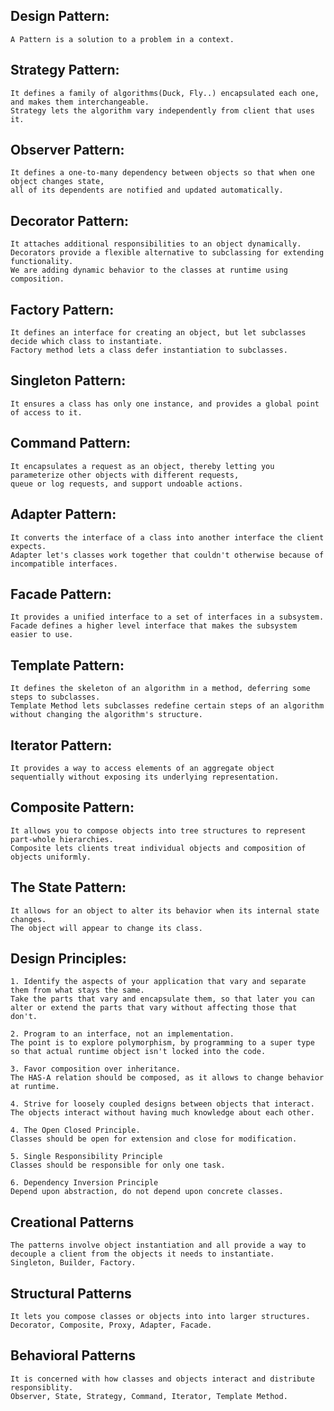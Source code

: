 ## Design Pattern:

    A Pattern is a solution to a problem in a context.

## Strategy Pattern:

    It defines a family of algorithms(Duck, Fly..) encapsulated each one, and makes them interchangeable.
    Strategy lets the algorithm vary independently from client that uses it.

## Observer Pattern:

    It defines a one-to-many dependency between objects so that when one object changes state,
    all of its dependents are notified and updated automatically.

## Decorator Pattern:

    It attaches additional responsibilities to an object dynamically.
    Decorators provide a flexible alternative to subclassing for extending functionality.
    We are adding dynamic behavior to the classes at runtime using composition.

## Factory Pattern:

    It defines an interface for creating an object, but let subclasses decide which class to instantiate.
    Factory method lets a class defer instantiation to subclasses.

## Singleton Pattern:

    It ensures a class has only one instance, and provides a global point of access to it.

## Command Pattern:

    It encapsulates a request as an object, thereby letting you parameterize other objects with different requests,
    queue or log requests, and support undoable actions.

## Adapter Pattern:

    It converts the interface of a class into another interface the client expects.
    Adapter let's classes work together that couldn't otherwise because of incompatible interfaces.

## Facade Pattern:

    It provides a unified interface to a set of interfaces in a subsystem.
    Facade defines a higher level interface that makes the subsystem easier to use.

## Template Pattern:

    It defines the skeleton of an algorithm in a method, deferring some steps to subclasses.
    Template Method lets subclasses redefine certain steps of an algorithm without changing the algorithm's structure.

## Iterator Pattern:

    It provides a way to access elements of an aggregate object sequentially without exposing its underlying representation.

## Composite Pattern:

    It allows you to compose objects into tree structures to represent part-whole hierarchies.
    Composite lets clients treat individual objects and composition of objects uniformly.

## The State Pattern:

    It allows for an object to alter its behavior when its internal state changes.
    The object will appear to change its class.

## Design Principles:

    1. Identify the aspects of your application that vary and separate them from what stays the same.
    Take the parts that vary and encapsulate them, so that later you can alter or extend the parts that vary without affecting those that don't.

    2. Program to an interface, not an implementation.
    The point is to explore polymorphism, by programming to a super type so that actual runtime object isn't locked into the code.

    3. Favor composition over inheritance.
    The HAS-A relation should be composed, as it allows to change behavior at runtime.
    
    4. Strive for loosely coupled designs between objects that interact.
    The objects interact without having much knowledge about each other.

    4. The Open Closed Principle.
    Classes should be open for extension and close for modification.

    5. Single Responsibility Principle
    Classes should be responsible for only one task.

    6. Dependency Inversion Principle
    Depend upon abstraction, do not depend upon concrete classes.

## Creational Patterns

    The patterns involve object instantiation and all provide a way to decouple a client from the objects it needs to instantiate.
    Singleton, Builder, Factory.

## Structural Patterns

    It lets you compose classes or objects into into larger structures.
    Decorator, Composite, Proxy, Adapter, Facade.

## Behavioral Patterns

    It is concerned with how classes and objects interact and distribute responsiblity.
    Observer, State, Strategy, Command, Iterator, Template Method.